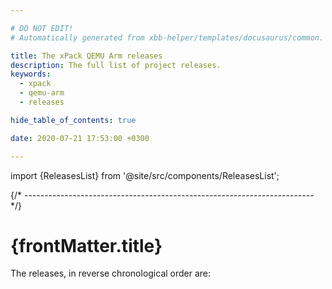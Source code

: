 ```yaml
---

# DO NOT EDIT!
# Automatically generated from xbb-helper/templates/docusaurus/common.

title: The xPack QEMU Arm releases
description: The full list of project releases.
keywords:
  - xpack
  - qemu-arm
  - releases

hide_table_of_contents: true

date: 2020-07-21 17:53:00 +0300

---
```


<head><title>{frontMatter.title}</title></head>
<head><meta property="og:title" content={frontMatter.title}/></head>

import {ReleasesList} from '@site/src/components/ReleasesList';

{/* ------------------------------------------------------------------------ */}

# {frontMatter.title}

The releases, in reverse chronological order are:

<ReleasesList />
